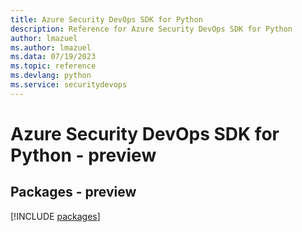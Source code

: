 ```yaml
---
title: Azure Security DevOps SDK for Python
description: Reference for Azure Security DevOps SDK for Python
author: lmazuel
ms.author: lmazuel
ms.data: 07/19/2023
ms.topic: reference
ms.devlang: python
ms.service: securitydevops
---
```

# Azure Security DevOps SDK for Python - preview
## Packages - preview
[!INCLUDE [packages](security-devops-index.md)]